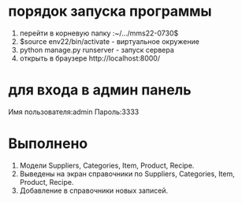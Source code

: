 # порядок запуска программы
1. перейти в корневую папку :~/.../mms22-0730$ 
2. $source env22/bin/activate  - виртуальное окружение
3. python manage.py runserver  - запуск сервера
4. открыть в браузере http://localhost:8000/
# для входа в админ панель 
Имя пользователя:admin
Пароль:3333
# Выполнено
1. Модели Suppliers, Categories, Item, Product, Recipe.
2. Выведены на экран справочники по  Suppliers, Categories, Item, Product, Recipe.
3. Добавление в справочники новых записей.

